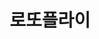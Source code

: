 ---
id: 27
title: 로또플라이
caption: 로또 번호 무료 제작 서비스
url: https://lottofly.co.kr/m/
category: Etc
role: My part - 100%
device: Moblie only
size: large
---